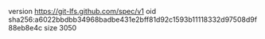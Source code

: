 version https://git-lfs.github.com/spec/v1
oid sha256:a6022bbdbb34968badbe431e2bff81d92c1593b11118332d97508d9f88eb8e4c
size 3050
